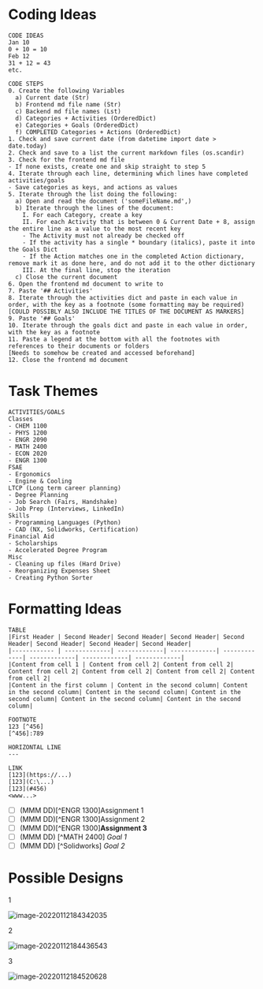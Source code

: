 # Coding Ideas

```
CODE IDEAS
Jan 10
0 + 10 = 10
Feb 12
31 + 12 = 43
etc.
```

```
CODE STEPS
0. Create the following Variables
  a) Current date (Str)
  b) Frontend md file name (Str)
  c) Backend md file names (Lst)
  d) Categories + Activities (OrderedDict)
  e) Categories + Goals (OrderedDict)
  f) COMPLETED Categories + Actions (OrderedDict)
1. Check and save current date (from datetime import date > date.today)
2. Check and save to a list the current markdown files (os.scandir)
3. Check for the frontend md file
- If none exists, create one and skip straight to step 5
4. Iterate through each line, determining which lines have completed activities/goals
- Save categories as keys, and actions as values
5. Iterate through the list doing the following:
  a) Open and read the document ('someFileName.md',)
  b) Iterate through the lines of the document:
    I. For each Category, create a key
    II. For each Activity that is between 0 & Current Date + 8, assign the entire line as a value to the most recent key
    - The Activity must not already be checked off
    - If the activity has a single * boundary (italics), paste it into the Goals Dict
    - If the Action matches one in the completed Action dictionary, remove mark it as done here, and do not add it to the other dictionary
    III. At the final line, stop the iteration
  c) Close the current document
6. Open the frontend md document to write to
7. Paste '## Activities'
8. Iterate through the activities dict and paste in each value in order, with the key as a footnote (some formatting may be required)
[COULD POSSIBLY ALSO INCLUDE THE TITLES OF THE DOCUMENT AS MARKERS]
9. Paste '## Goals'
10. Iterate through the goals dict and paste in each value in order, with the key as a footnote
11. Paste a legend at the bottom with all the footnotes with references to their documents or folders
[Needs to somehow be created and accessed beforehand]
12. Close the frontend md document
```

# Task Themes

```
ACTIVITIES/GOALS
Classes
- CHEM 1100
- PHYS 1200
- ENGR 2090
- MATH 2400
- ECON 2020
- ENGR 1300
FSAE
- Ergonomics
- Engine & Cooling
LTCP (Long term career planning)
- Degree Planning
- Job Search (Fairs, Handshake)
- Job Prep (Interviews, LinkedIn)
Skills
- Programming Languages (Python)
- CAD (NX, Solidworks, Certification)
Financial Aid
- Scholarships
- Accelerated Degree Program
Misc
- Cleaning up files (Hard Drive)
- Reorganizing Expenses Sheet
- Creating Python Sorter
```

# Formatting Ideas

```
TABLE
|First Header | Second Header| Second Header| Second Header| Second Header| Second Header| Second Header| Second Header|
|------------ | -------------| -------------| -------------| -------------| -------------| -------------| -------------|
|Content from cell 1 | Content from cell 2| Content from cell 2| Content from cell 2| Content from cell 2| Content from cell 2| Content from cell 2|
|Content in the first column | Content in the second column| Content in the second column| Content in the second column| Content in the second column| Content in the second column| Content in the second column|
```

```
FOOTNOTE
123 [^456]
[^456]:789
```

``` 
HORIZONTAL LINE
---
```

```
LINK
[123](https://...)
[123](C:\...)
[123](#456)
<www...>
```

- [ ] (MMM DD)[^ENGR 1300]Assignment 1
- [ ] (MMM DD)[^ENGR 1300]Assignment 2
- [ ] (MMM DD)[^ENGR 1300]**Assignment 3**
- [ ] (MMM DD) [^MATH 2400] *Goal 1*
- [ ] (MMM DD) [^Solidworks] *Goal 2*

# Possible Designs

1

![image-20220112184342035](C:\Users\Erich\AppData\Roaming\Typora\typora-user-images\image-20220112184342035.png)

2

![image-20220112184436543](C:\Users\Erich\AppData\Roaming\Typora\typora-user-images\image-20220112184436543.png)

3

![image-20220112184520628](C:\Users\Erich\AppData\Roaming\Typora\typora-user-images\image-20220112184520628.png)


